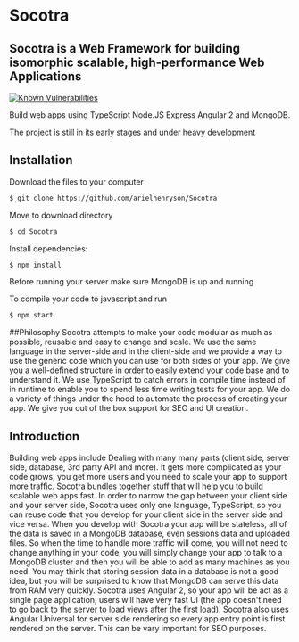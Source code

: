 # Socotra
## Socotra is a Web Framework for building isomorphic scalable, high-performance Web Applications
[![Known Vulnerabilities](https://snyk.io/test/github/arielhenryson/socotra/badge.svg)](https://snyk.io/test/github/arielhenryson/socotra)

Build web apps using TypeScript Node.JS Express Angular 2 and MongoDB.

The project is still in its early stages and under heavy development

## Installation

Download the files to your computer
```bash
$ git clone https://github.com/arielhenryson/Socotra
```
Move to download directory
```bash
$ cd Socotra
```
Install dependencies:
```bash
$ npm install
```

Before running your server make sure MongoDB is up and running

To compile your code to javascript and run
```bash
$ npm start
```


##Philosophy
Socotra attempts to make your code modular as much as possible, reusable and easy to change and scale.
We use the same language in the server-side and in the client-side and we provide a way to use the generic code 
which you can use for both sides of your app. We give you a well-defined structure in order to easily extend your code
base and to understand it. We use TypeScript to catch errors in compile time instead of in runtime to enable you to spend
less time writing tests for your app. We do a variety of things under the hood  to automate the process of creating your app.
We give you out of the box support for SEO and UI creation.


## Introduction
Building web apps include Dealing with many many parts (client side, server side, database, 
3rd party API and more). It gets more complicated as your code grows, you get more users
and you need to scale your app to support more traffic. Socotra bundles together stuff that will help you 
to build scalable web apps fast. In order to narrow the gap between your client side and your server side,
Socotra uses only one language, TypeScript, so you can reuse code that you develop for your client side
in the server side and vice versa. When you develop with Socotra your app will be stateless,
all of the data is saved in a MongoDB database, even sessions data and uploaded files. So when the time to handle more 
traffic will come, you will not need to change anything in your code, you will simply change your app to talk to a MongoDB
cluster and then you will be able to add as many machines as you need. You may think that storing session data in a database
is not a good idea, but you will be surprised to know that MongoDB can serve this data from RAM very quickly. Socotra uses
Angular 2, so your app will be act as a single page application, users will have very fast UI (the app doesn't need to go back to
the server to load views after the first load). Socotra also uses Angular Universal for server side rendering so every app
entry point is first rendered on the server.  This can be vary important for SEO purposes. 